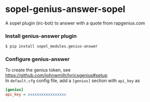 # sopel-genius-answer-sopel
A sopel plugin (irc-bot) to answer with a quote from rapgenius.com

### Install genius-answer plugin

```bash
$ pip install sopel_modules.genius-answer
```

### Configure genius-answer

To create the genius token, see https://github.com/johnwmillr/lyricsgenius#setup  
In ``default.cfg`` config file, add a ``[genius]`` section with ``api_key`` as

```ini
[genius]
api_key = xxxxxxxxxxxxxxxxx
```
